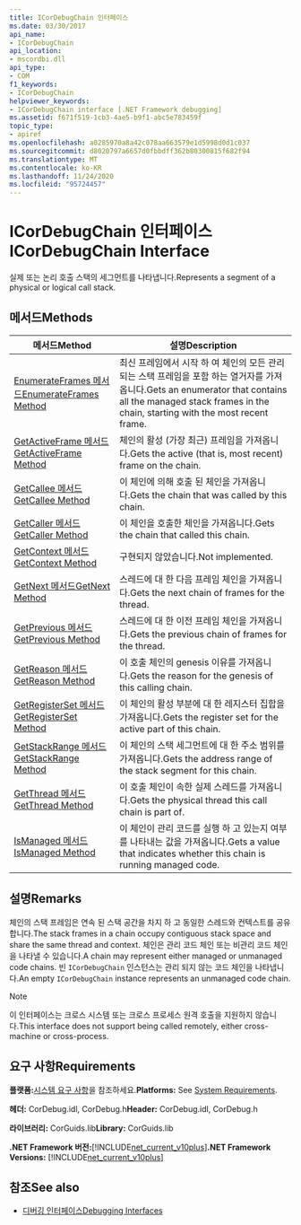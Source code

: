 ```yaml
---
title: ICorDebugChain 인터페이스
ms.date: 03/30/2017
api_name:
- ICorDebugChain
api_location:
- mscordbi.dll
api_type:
- COM
f1_keywords:
- ICorDebugChain
helpviewer_keywords:
- ICorDebugChain interface [.NET Framework debugging]
ms.assetid: f671f519-1cb3-4ae5-b9f1-abc5e783459f
topic_type:
- apiref
ms.openlocfilehash: a0285970a8a42c078aa663579e1d5998d0d1c037
ms.sourcegitcommit: d8020797a6657d0fbbdff362b80300815f682f94
ms.translationtype: MT
ms.contentlocale: ko-KR
ms.lasthandoff: 11/24/2020
ms.locfileid: "95724457"
---
```

# <a name="icordebugchain-interface"></a><span data-ttu-id="5ab1b-102">ICorDebugChain 인터페이스</span><span class="sxs-lookup"><span data-stu-id="5ab1b-102">ICorDebugChain Interface</span></span>

<span data-ttu-id="5ab1b-103">실제 또는 논리 호출 스택의 세그먼트를 나타냅니다.</span><span class="sxs-lookup"><span data-stu-id="5ab1b-103">Represents a segment of a physical or logical call stack.</span></span>  
  
## <a name="methods"></a><span data-ttu-id="5ab1b-104">메서드</span><span class="sxs-lookup"><span data-stu-id="5ab1b-104">Methods</span></span>  
  
|<span data-ttu-id="5ab1b-105">메서드</span><span class="sxs-lookup"><span data-stu-id="5ab1b-105">Method</span></span>|<span data-ttu-id="5ab1b-106">설명</span><span class="sxs-lookup"><span data-stu-id="5ab1b-106">Description</span></span>|  
|------------|-----------------|  
|[<span data-ttu-id="5ab1b-107">EnumerateFrames 메서드</span><span class="sxs-lookup"><span data-stu-id="5ab1b-107">EnumerateFrames Method</span></span>](icordebugchain-enumerateframes-method.md)|<span data-ttu-id="5ab1b-108">최신 프레임에서 시작 하 여 체인의 모든 관리 되는 스택 프레임을 포함 하는 열거자를 가져옵니다.</span><span class="sxs-lookup"><span data-stu-id="5ab1b-108">Gets an enumerator that contains all the managed stack frames in the chain, starting with the most recent frame.</span></span>|  
|[<span data-ttu-id="5ab1b-109">GetActiveFrame 메서드</span><span class="sxs-lookup"><span data-stu-id="5ab1b-109">GetActiveFrame Method</span></span>](icordebugchain-getactiveframe-method.md)|<span data-ttu-id="5ab1b-110">체인의 활성 (가장 최근) 프레임을 가져옵니다.</span><span class="sxs-lookup"><span data-stu-id="5ab1b-110">Gets the active (that is, most recent) frame on the chain.</span></span>|  
|[<span data-ttu-id="5ab1b-111">GetCallee 메서드</span><span class="sxs-lookup"><span data-stu-id="5ab1b-111">GetCallee Method</span></span>](icordebugchain-getcallee-method.md)|<span data-ttu-id="5ab1b-112">이 체인에 의해 호출 된 체인을 가져옵니다.</span><span class="sxs-lookup"><span data-stu-id="5ab1b-112">Gets the chain that was called by this chain.</span></span>|  
|[<span data-ttu-id="5ab1b-113">GetCaller 메서드</span><span class="sxs-lookup"><span data-stu-id="5ab1b-113">GetCaller Method</span></span>](icordebugchain-getcaller-method.md)|<span data-ttu-id="5ab1b-114">이 체인을 호출한 체인을 가져옵니다.</span><span class="sxs-lookup"><span data-stu-id="5ab1b-114">Gets the chain that called this chain.</span></span>|  
|[<span data-ttu-id="5ab1b-115">GetContext 메서드</span><span class="sxs-lookup"><span data-stu-id="5ab1b-115">GetContext Method</span></span>](icordebugchain-getcontext-method.md)|<span data-ttu-id="5ab1b-116">구현되지 않았습니다.</span><span class="sxs-lookup"><span data-stu-id="5ab1b-116">Not implemented.</span></span>|  
|[<span data-ttu-id="5ab1b-117">GetNext 메서드</span><span class="sxs-lookup"><span data-stu-id="5ab1b-117">GetNext Method</span></span>](icordebugchain-getnext-method.md)|<span data-ttu-id="5ab1b-118">스레드에 대 한 다음 프레임 체인을 가져옵니다.</span><span class="sxs-lookup"><span data-stu-id="5ab1b-118">Gets the next chain of frames for the thread.</span></span>|  
|[<span data-ttu-id="5ab1b-119">GetPrevious 메서드</span><span class="sxs-lookup"><span data-stu-id="5ab1b-119">GetPrevious Method</span></span>](icordebugchain-getprevious-method.md)|<span data-ttu-id="5ab1b-120">스레드에 대 한 이전 프레임 체인을 가져옵니다.</span><span class="sxs-lookup"><span data-stu-id="5ab1b-120">Gets the previous chain of frames for the thread.</span></span>|  
|[<span data-ttu-id="5ab1b-121">GetReason 메서드</span><span class="sxs-lookup"><span data-stu-id="5ab1b-121">GetReason Method</span></span>](icordebugchain-getreason-method.md)|<span data-ttu-id="5ab1b-122">이 호출 체인의 genesis 이유를 가져옵니다.</span><span class="sxs-lookup"><span data-stu-id="5ab1b-122">Gets the reason for the genesis of this calling chain.</span></span>|  
|[<span data-ttu-id="5ab1b-123">GetRegisterSet 메서드</span><span class="sxs-lookup"><span data-stu-id="5ab1b-123">GetRegisterSet Method</span></span>](icordebugchain-getregisterset-method.md)|<span data-ttu-id="5ab1b-124">이 체인의 활성 부분에 대 한 레지스터 집합을 가져옵니다.</span><span class="sxs-lookup"><span data-stu-id="5ab1b-124">Gets the register set for the active part of this chain.</span></span>|  
|[<span data-ttu-id="5ab1b-125">GetStackRange 메서드</span><span class="sxs-lookup"><span data-stu-id="5ab1b-125">GetStackRange Method</span></span>](icordebugchain-getstackrange-method.md)|<span data-ttu-id="5ab1b-126">이 체인의 스택 세그먼트에 대 한 주소 범위를 가져옵니다.</span><span class="sxs-lookup"><span data-stu-id="5ab1b-126">Gets the address range of the stack segment for this chain.</span></span>|  
|[<span data-ttu-id="5ab1b-127">GetThread 메서드</span><span class="sxs-lookup"><span data-stu-id="5ab1b-127">GetThread Method</span></span>](icordebugchain-getthread-method.md)|<span data-ttu-id="5ab1b-128">이 호출 체인이 속한 실제 스레드를 가져옵니다.</span><span class="sxs-lookup"><span data-stu-id="5ab1b-128">Gets the physical thread this call chain is part of.</span></span>|  
|[<span data-ttu-id="5ab1b-129">IsManaged 메서드</span><span class="sxs-lookup"><span data-stu-id="5ab1b-129">IsManaged Method</span></span>](icordebugchain-ismanaged-method.md)|<span data-ttu-id="5ab1b-130">이 체인이 관리 코드를 실행 하 고 있는지 여부를 나타내는 값을 가져옵니다.</span><span class="sxs-lookup"><span data-stu-id="5ab1b-130">Gets a value that indicates whether this chain is running managed code.</span></span>|  
  
## <a name="remarks"></a><span data-ttu-id="5ab1b-131">설명</span><span class="sxs-lookup"><span data-stu-id="5ab1b-131">Remarks</span></span>  

 <span data-ttu-id="5ab1b-132">체인의 스택 프레임은 연속 된 스택 공간을 차지 하 고 동일한 스레드와 컨텍스트를 공유 합니다.</span><span class="sxs-lookup"><span data-stu-id="5ab1b-132">The stack frames in a chain occupy contiguous stack space and share the same thread and context.</span></span> <span data-ttu-id="5ab1b-133">체인은 관리 코드 체인 또는 비관리 코드 체인을 나타낼 수 있습니다.</span><span class="sxs-lookup"><span data-stu-id="5ab1b-133">A chain may represent either managed or unmanaged code chains.</span></span> <span data-ttu-id="5ab1b-134">빈 `ICorDebugChain` 인스턴스는 관리 되지 않는 코드 체인을 나타냅니다.</span><span class="sxs-lookup"><span data-stu-id="5ab1b-134">An empty `ICorDebugChain` instance represents an unmanaged code chain.</span></span>  
  
> [!NOTE]
> <span data-ttu-id="5ab1b-135">이 인터페이스는 크로스 시스템 또는 크로스 프로세스 원격 호출을 지원하지 않습니다.</span><span class="sxs-lookup"><span data-stu-id="5ab1b-135">This interface does not support being called remotely, either cross-machine or cross-process.</span></span>  
  
## <a name="requirements"></a><span data-ttu-id="5ab1b-136">요구 사항</span><span class="sxs-lookup"><span data-stu-id="5ab1b-136">Requirements</span></span>  

 <span data-ttu-id="5ab1b-137">**플랫폼:**[시스템 요구 사항](../../get-started/system-requirements.md)을 참조하세요.</span><span class="sxs-lookup"><span data-stu-id="5ab1b-137">**Platforms:** See [System Requirements](../../get-started/system-requirements.md).</span></span>  
  
 <span data-ttu-id="5ab1b-138">**헤더:** CorDebug.idl, CorDebug.h</span><span class="sxs-lookup"><span data-stu-id="5ab1b-138">**Header:** CorDebug.idl, CorDebug.h</span></span>  
  
 <span data-ttu-id="5ab1b-139">**라이브러리:** CorGuids.lib</span><span class="sxs-lookup"><span data-stu-id="5ab1b-139">**Library:** CorGuids.lib</span></span>  
  
 <span data-ttu-id="5ab1b-140">**.NET Framework 버전:**[!INCLUDE[net_current_v10plus](../../../../includes/net-current-v10plus-md.md)]</span><span class="sxs-lookup"><span data-stu-id="5ab1b-140">**.NET Framework Versions:** [!INCLUDE[net_current_v10plus](../../../../includes/net-current-v10plus-md.md)]</span></span>  
  
## <a name="see-also"></a><span data-ttu-id="5ab1b-141">참조</span><span class="sxs-lookup"><span data-stu-id="5ab1b-141">See also</span></span>

- [<span data-ttu-id="5ab1b-142">디버깅 인터페이스</span><span class="sxs-lookup"><span data-stu-id="5ab1b-142">Debugging Interfaces</span></span>](debugging-interfaces.md)
